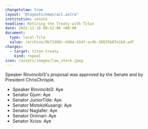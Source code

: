 ```yaml
---
changetolaw: true
layout: "@layouts/news/act.astro"
institution: senate
headline: Retiring the Treaty with Titan
date: 2022-11-16 00:52:00 +00:00
document:
  type: local-file
  value: /archive/9b73300c-dd6a-434f-ac4b-38833b87e1b0.pdf
changes:
  - target: titan-treaty
    kind: repeal
icon: /assets/images/law_stock.jpeg
---
```

Speaker Rinvincibl3's proposal was approved by the Senate and by President ChrisChrispie.<!--more-->

- Speaker Rinvincibl3: Aye
- Senator Gjum: Aye
- Senator JuniorTide: Aye
- Senator MotokoKusangi: Aye
- Senator Naglafer: Aye
- Senator Orinnari: Aye
- Senator Xcios: Aye
